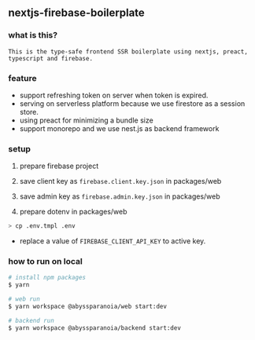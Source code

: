 ## nextjs-firebase-boilerplate

### what is this?

`This is the type-safe frontend SSR boilerplate using nextjs, preact, typescript and firebase.`

### feature

- support refreshing token on server when token is expired.
- serving on serverless platform because we use firestore as a session store.
- using preact for minimizing a bundle size
- support monorepo and we use nest.js as backend framework

### setup

1. prepare firebase project
2. save client key as `firebase.client.key.json` in packages/web
3. save admin key as `firebase.admin.key.json` in packages/web

4. prepare dotenv in packages/web

```bash
> cp .env.tmpl .env
```

- replace a value of `FIREBASE_CLIENT_API_KEY` to active key.

### how to run on local

```bash
# install npm packages
$ yarn

# web run
$ yarn workspace @abyssparanoia/web start:dev

# backend run
$ yarn workspace @abyssparanoia/backend start:dev
```
